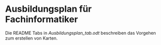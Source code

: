 # Ausbildungsplan für Fachinformatiker


Die README Tabs in
*Ausbildungsplan_tab.odt*
beschreiben das Vorgehen zum erstellen von Karten.
